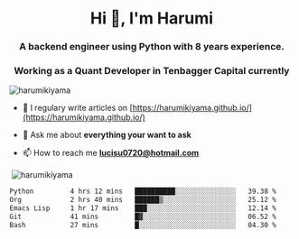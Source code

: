 <h1 align="center">Hi 👋, I'm Harumi</h1>
<h3 align="center">A backend engineer using <b>Python</b> with 8 years experience.</h3>
<h3 align="center">Working as a Quant Developer in <b>Tenbagger Capital</b> currently</h3>

<p align="left"> <img src="https://komarev.com/ghpvc/?username=harumikiyama" alt="harumikiyama" /> </p>


- 📝 I regulary write articles on [https://harumikiyama.github.io/](https://harumikiyama.github.io/)

- 💬 Ask me about **everything your want to ask**

- 📫 How to reach me **lucisu0720@hotmail.com**

<p>&nbsp;<img align="center" src="https://github-readme-stats.vercel.app/api?username=harumikiyama&show_icons=true" alt="harumikiyama" /></p>


<!--START_SECTION:waka-->

```txt
Python         4 hrs 12 mins   ██████████░░░░░░░░░░░░░░░   39.38 %
Org            2 hrs 40 mins   ██████▒░░░░░░░░░░░░░░░░░░   25.12 %
Emacs Lisp     1 hr 17 mins    ███░░░░░░░░░░░░░░░░░░░░░░   12.14 %
Git            41 mins         █▓░░░░░░░░░░░░░░░░░░░░░░░   06.52 %
Bash           27 mins         █░░░░░░░░░░░░░░░░░░░░░░░░   04.30 %
```

<!--END_SECTION:waka-->
